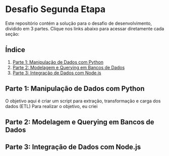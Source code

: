 # Desafio Segunda Etapa

Este repositório contém a solução para o desafio de desenvolvimento, dividido em 3 partes. Clique nos links abaixo para acessar diretamente cada seção:

## Índice

1. [Parte 1: Manipulação de Dados com Python](#parte-1-manipulação-de-dados-com-python)
2. [Parte 2: Modelagem e Querying em Bancos de Dados](#parte-2-modelagem-e-querying-em-bancos-de-dados)
3. [Parte 3: Integração de Dados com Node.js](#parte-3-integração-de-dados-com-nodejs)

## Parte 1: Manipulação de Dados com Python
O objetivo aqui é criar um script para extração, transformação e carga dos dados (ETL)
Para realizar o objetivo, eu criei 

## Parte 2: Modelagem e Querying em Bancos de Dados

## Parte 3: Integração de Dados com Node.js
